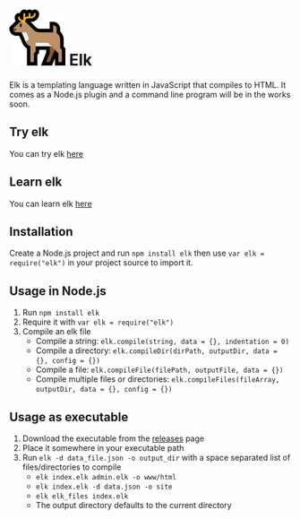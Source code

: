 <img src="res/elk.png" width="100px" height="100px"/> Elk
===

Elk is a templating language written in JavaScript that compiles to HTML. It comes as a Node.js plugin and a command line program will be in the works soon.

## Try elk
You can try elk [here](https://samtebbs33.github.io/elk)

## Learn elk
You can learn elk [here](https://samtebbs33.gitbooks.io/elk/content/)

## Installation
Create a Node.js project and run `npm install elk` then use `var elk = require("elk")` in your project source to import it.

## Usage in Node.js
1. Run `npm install elk`
2. Require it with `var elk = require("elk")`
3. Compile an elk file
    * Compile a string: `elk.compile(string, data = {}, indentation = 0)`
    * Compile a directory: `elk.compileDir(dirPath, outputDir, data = {}, config = {})`
    * Compile a file: `elk.compileFile(filePath, outputFile, data = {})`
    * Compile multiple files or directories: `elk.compileFiles(fileArray, outputDir, data = {}, config = {})`

## Usage as executable
1. Download the executable from the [releases](https://github.com/SamTebbs33/elk/releases) page
2. Place it somewhere in your executable path
3. Run `elk -d data_file.json -o output_dir` with a space separated list of files/directories to compile
    * `elk index.elk admin.elk -o www/html`
    * `elk index.elk -d data.json -o site`
    * `elk elk_files index.elk`
    * The output directory defaults to the current directory